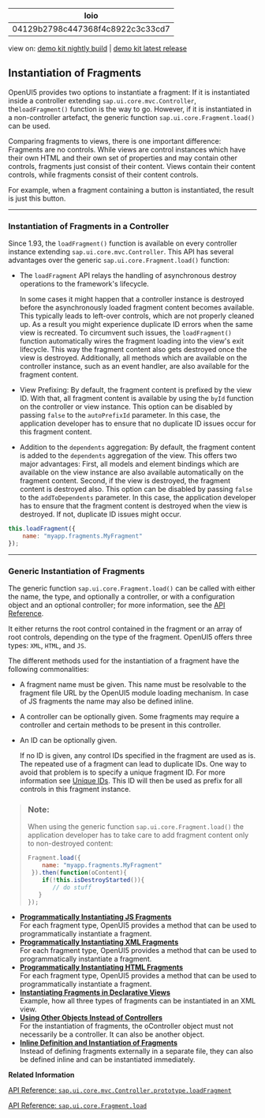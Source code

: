 <!-- loio04129b2798c447368f4c8922c3c33cd7 -->

| loio |
| -----|
| 04129b2798c447368f4c8922c3c33cd7 |

<div id="loio">

view on: [demo kit nightly build](https://openui5nightly.hana.ondemand.com/#/topic/04129b2798c447368f4c8922c3c33cd7) | [demo kit latest release](https://openui5.hana.ondemand.com/#/topic/04129b2798c447368f4c8922c3c33cd7)</div>

## Instantiation of Fragments

OpenUI5 provides two options to instantiate a fragment: If it is instantiated inside a controller extending `sap.ui.core.mvc.Controller`, the`loadFragment()` function is the way to go. However, if it is instantiated in a non-controller artefact, the generic function `sap.ui.core.Fragment.load()` can be used.

Comparing fragments to views, there is one important difference: Fragments are no controls. While views are control instances which have their own HTML and their own set of properties and may contain other controls, fragments just consist of their content. Views contain their content controls, while fragments consist of their content controls.

For example, when a fragment containing a button is instantiated, the result is just this button.

***

<a name="loio04129b2798c447368f4c8922c3c33cd7__section_lby_wsx_lqb"/>

### Instantiation of Fragments in a Controller

Since 1.93, the `loadFragment()` function is available on every controller instance extending `sap.ui.core.mvc.Controller`. This API has several advantages over the generic `sap.ui.core.Fragment.load()` function:

-   The `loadFragment` API relays the handling of asynchronous destroy operations to the framework's lifecycle.

    In some cases it might happen that a controller instance is destroyed before the asynchronously loaded fragment content becomes available. This typically leads to left-over controls, which are not properly cleaned up. As a result you might experience duplicate ID errors when the same view is recreated. To circumvent such issues, the `loadFragment()` function automatically wires the fragment loading into the view's exit lifecycle. This way the fragment content also gets destroyed once the view is destroyed. Additionally, all methods which are available on the controller instance, such as an event handler, are also available for the fragment content.

-   View Prefixing: By default, the fragment content is prefixed by the view ID. With that, all fragment content is available by using the `byId` function on the controller or view instance. This option can be disabled by passing `false` to the `autoPrefixId` parameter. In this case, the application developer has to ensure that no duplicate ID issues occur for this fragment content.

-   Addition to the `dependents` aggregation: By default, the fragment content is added to the `dependents` aggregation of the view. This offers two major advantages: First, all models and element bindings which are available on the view instance are also available automatically on the fragment content. Second, if the view is destroyed, the fragment content is destroyed also. This option can be disabled by passing `false` to the `addToDependents` parameter. In this case, the application developer has to ensure that the fragment content is destroyed when the view is destroyed. If not, duplicate ID issues might occur.


``` js
this.loadFragment({
    name: "myapp.fragments.MyFragment"
});
```

***

<a name="loio04129b2798c447368f4c8922c3c33cd7__section_wcr_5sx_lqb"/>

### Generic Instantiation of Fragments

The generic function `sap.ui.core.Fragment.load()` can be called with either the name, the type, and optionally a controller, or with a configuration object and an optional controller; for more information, see the [API Reference](https://openui5.hana.ondemand.com/#/api/sap.ui.core.Fragment/methods/sap.ui.core.Fragment.load). 

It either returns the root control contained in the fragment or an array of root controls, depending on the type of the fragment. OpenUI5 offers three types: `XML`, `HTML`, and `JS`.

The different methods used for the instantiation of a fragment have the following commonalities:

-   A fragment name must be given. This name must be resolvable to the fragment file URL by the OpenUI5 module loading mechanism. In case of JS fragments the name may also be defined inline.
-   A controller can be optionally given. Some fragments may require a controller and certain methods to be present in this controller.
-   An ID can be optionally given.

    If no ID is given, any control IDs specified in the fragment are used as is. The repeated use of a fragment can lead to duplicate IDs. One way to avoid that problem is to specify a unique fragment ID. For more information see [Unique IDs](Unique_IDs_5da591c.md). This ID will then be used as prefix for all controls in this fragment instance.


> ### Note:  
> When using the generic function `sap.ui.core.Fragment.load()` the application developer has to take care to add fragment content only to non-destroyed content:
> 
> ``` js
> Fragment.load({
>     name: "myapp.fragments.MyFragment"
>  }).then(function(oContent){
>     if(!this.isDestroyStarted()){
>        // do stuff
>    }
> });
> ```

-   **[Programmatically Instantiating JS Fragments](Programmatically_Instantiating_JS_Fragments_3cff5d0.md "For each fragment type, OpenUI5 provides a method that
		can be used to programmatically instantiate a fragment.")**  
For each fragment type, OpenUI5 provides a method that can be used to programmatically instantiate a fragment.
-   **[Programmatically Instantiating XML Fragments](Programmatically_Instantiating_XML_Fragments_d6af195.md "For each fragment type, OpenUI5 provides a method that can be used to programmatically
		instantiate a fragment.")**  
For each fragment type, OpenUI5 provides a method that can be used to programmatically instantiate a fragment.
-   **[Programmatically Instantiating HTML Fragments](Programmatically_Instantiating_HTML_Fragments_79e967d.md "For each fragment type, OpenUI5 provides a method that can be used to programmatically
		instantiate a fragment.")**  
For each fragment type, OpenUI5 provides a method that can be used to programmatically instantiate a fragment.
-   **[Instantiating Fragments in Declarative Views](Instantiating_Fragments_in_Declarative_Views_234320f.md "Example, how all three types of fragments can be instantiated in an XML
		view.")**  
Example, how all three types of fragments can be instantiated in an XML view.
-   **[Using Other Objects Instead of Controllers](Using_Other_Objects_Instead_of_Controllers_c24ea6d.md "For the instantiation of fragments, the oController object must not necessarily be a
		controller. It can also be another object.")**  
For the instantiation of fragments, the oController object must not necessarily be a controller. It can also be another object.
-   **[Inline Definition and Instantiation of Fragments](Inline_Definition_and_Instantiation_of_Fragments_b807931.md "Instead of defining fragments externally in a separate file, they can also be defined
		inline and can be instantiated immediately.")**  
Instead of defining fragments externally in a separate file, they can also be defined inline and can be instantiated immediately.

**Related Information**  


[API Reference: `sap.ui.core.mvc.Controller.prototype.loadFragment`](https://openui5.hana.ondemand.com/#/api/sap.ui.core.mvc.Controller/methods/loadFragment)

[API Reference: `sap.ui.core.Fragment.load`](https://openui5.hana.ondemand.com/#/api/sap.ui.core.Fragment/methods/sap.ui.core.Fragment.load)

